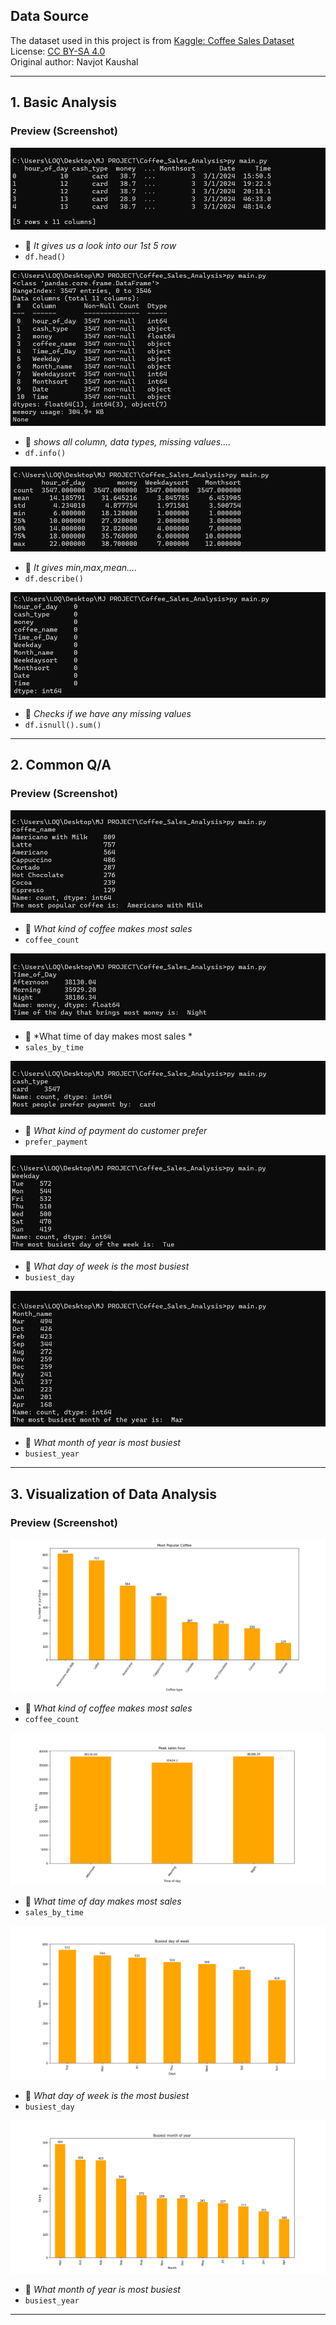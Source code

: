 ## Data Source

The dataset used in this project is from [Kaggle: Coffee Sales Dataset](https://www.kaggle.com/datasets/navjotkaushal/coffee-sales-dataset)  
License: [CC BY-SA 4.0](https://creativecommons.org/licenses/by-sa/4.0/)  
Original author: Navjot Kaushal

---

## 1. Basic Analysis
### Preview (Screenshot)
![Data Head](images/head.png)
- 🔼 *It gives us a look into our 1st 5 row*
- `df.head()`

![Data info](images/info.png)
- 🔼 *shows all column, data types, missing values....*
- `df.info()`

![Describe](images/describe.png)
- 🔼 *It gives min,max,mean....*
- `df.describe()`

![Checking Missing values](images/isnull.png)
- 🔼 *Checks if we have any missing values*
- `df.isnull().sum()`
---

## 2. Common Q/A
### Preview (Screenshot)
![most popular coffee](images/popularcoffee.png)
- 🔼 *What kind of coffee makes most sales*
- `coffee_count`

![best sale time](images/mostmoneyday.png)
- 🔼 *What time of day makes most sales *
- `sales_by_time`

![prefered payment method](images/preferpayment.png)
- 🔼 *What kind of payment do customer prefer*
- `prefer_payment`

![busiest day of the week](images/busiestday.png)
- 🔼 *What day of week is the most busiest*
- `busiest_day`

![busiest month of the year](images/busiestyear.png)
- 🔼 *What month of year is most busiest*
- `busiest_year`
---

## 3. Visualization of Data Analysis
### Preview (Screenshot)
![most popular coffee plot](images/coffeebarplot.png)
- 🔼 *What kind of coffee makes most sales*
- `coffee_count`

![best sale time plot](images/peaksalesplot.png)
- 🔼 *What time of day makes most sales*
- `sales_by_time`

![busiest day of the week plot](images/busiestdayplot.png)
- 🔼 *What day of week is the most busiest*
- `busiest_day`

![busiest month of the year plot](images/busiestyearplot.png)
- 🔼 *What month of year is most busiest*
- `busiest_year`
---